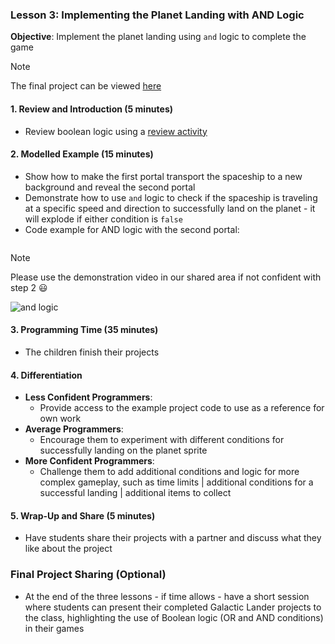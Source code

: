### Lesson 3: Implementing the Planet Landing with AND Logic

**Objective**: Implement the planet landing using `and` logic to complete the game

>[!NOTE]
>The final project can be viewed [here](https://scratch.mit.edu/projects/1061496302/)

#### 1. Review and Introduction (5 minutes)
- Review boolean logic using a [review activity](https://github.com/zigzaga00/computing-zz00/blob/main/y5/programming/autumn-one/lesson-two/review.md
)

#### 2. Modelled Example (15 minutes)
- Show how to make the first portal transport the spaceship to a new background and reveal the second portal
- Demonstrate how to use `and` logic to check if the spaceship is traveling at a specific speed and direction to successfully land on the planet - it will explode if either condition is `false`
- Code example for AND logic with the second portal:
  ```scratch

>[!NOTE]
>Please use the demonstration video in our shared area if not confident with step 2 😃

![and logic](https://github.com/zigzaga00/computing-zz00/blob/main/y5/programming/autumn-one/lesson-three/images/1.png)

#### 3. Programming Time (35 minutes)
- The children finish their projects

#### 4. Differentiation
- **Less Confident Programmers**: 
  - Provide access to the example project code to use as a reference for own work
- **Average Programmers**: 
  - Encourage them to experiment with different conditions for successfully landing on the planet sprite
- **More Confident Programmers**: 
  - Challenge them to add additional conditions and logic for more complex gameplay, such as time limits | additional conditions for a successful landing | additional items to collect

#### 5. Wrap-Up and Share (5 minutes)
- Have students share their projects with a partner and discuss what they like about the project

### Final Project Sharing (Optional)
- At the end of the three lessons - if time allows - have a short session where students can present their completed Galactic Lander projects to the class, highlighting the use of Boolean logic (OR and AND conditions) in their games
